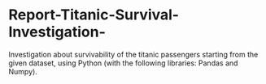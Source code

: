 # Report-Titanic-Survival-Investigation-
Investigation about survivability of the titanic passengers starting from the given dataset, using Python (with the following libraries: Pandas and Numpy).
